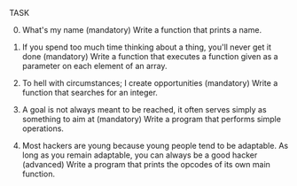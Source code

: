 TASK

0. What's my name (mandatory)
   Write a function that prints a name.

1. If you spend too much time thinking about a thing, you'll never get it done (mandatory)
   Write a function that executes a function given as a parameter on each element of an array.

2. To hell with circumstances; I create opportunities (mandatory)
   Write a function that searches for an integer.

3. A goal is not always meant to be reached, it often serves simply as something to aim at (mandatory)
   Write a program that performs simple operations.

4. Most hackers are young because young people tend to be adaptable. As long as you remain adaptable, you can always be a good hacker (advanced)
   Write a program that prints the opcodes of its own main function.

